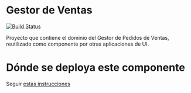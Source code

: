 # Gestor de Ventas

[![Build Status](https://travis-ci.org/uqbar-project/eg-ventas-domain-xtend.svg?branch=master)](https://travis-ci.org/uqbar-project/eg-ventas-domain-xtend)

Proyecto que contiene el dominio del Gestor de Pedidos de Ventas, reutilizado como componente por otras aplicaciones de UI.

# Dónde se deploya este componente

Seguir [estas instrucciones](http://wiki.uqbar.org/wiki/articles/deploys-componentes-de-dominio-uqbar)

